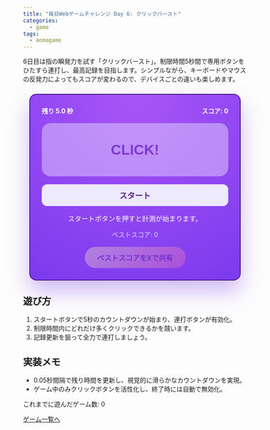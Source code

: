 ```yaml
---
title: "毎日Webゲームチャレンジ Day 6: クリックバースト"
categories:
  - game
tags:
  - aomagame
---
```


6日目は指の瞬発力を試す「クリックバースト」。制限時間5秒間で専用ボタンをひたすら連打し、最高記録を目指します。シンプルながら、キーボードやマウスの反発力によってもスコアが変わるので、デバイスごとの違いも楽しめます。

<style>
#click-burst-game {
  max-width: 420px;
  margin: 24px auto;
  padding: 26px;
  border-radius: 16px;
  border: 2px solid #4c1d95;
  background: radial-gradient(circle at top, #a855f7, #7c3aed);
  color: #fff;
  text-align: center;
  box-shadow: 0 24px 48px rgba(124, 58, 237, 0.35);
}
#click-burst-game .hud {
  display: flex;
  justify-content: space-between;
  font-weight: bold;
  margin-bottom: 18px;
}
#click-burst-game .tap-button {
  width: 100%;
  height: 120px;
  margin-bottom: 18px;
  border: none;
  border-radius: 20px;
  font-size: 2rem;
  font-weight: 800;
  color: #4c1d95;
  background: #f5f3ff;
  cursor: pointer;
  transition: transform 0.12s ease, box-shadow 0.12s ease;
}
#click-burst-game .tap-button:active {
  transform: scale(0.97);
  box-shadow: inset 0 0 18px rgba(76, 29, 149, 0.25);
}
#click-burst-game .tap-button:disabled {
  opacity: 0.4;
  cursor: not-allowed;
  transform: none;
}
#click-burst-game .start {
  width: 100%;
  padding: 12px 18px;
  border-radius: 12px;
  border: none;
  font-size: 1.1rem;
  font-weight: 700;
  color: #4c1d95;
  background: #ede9fe;
  cursor: pointer;
  transition: transform 0.15s ease, box-shadow 0.15s ease;
}
#click-burst-game .start:hover {
  transform: translateY(-1px);
  box-shadow: 0 12px 18px rgba(237, 233, 254, 0.25);
}
#click-burst-game .start:disabled {
  opacity: 0.45;
  cursor: not-allowed;
  transform: none;
}
#click-burst-game .log {
  margin-top: 16px;
  font-size: 0.95rem;
}
#click-burst-game .best {
  margin-top: 4px;
  font-size: 0.9rem;
  color: #ddd6fe;
}
#click-burst-game .actions {
  margin-top: 18px;
  display: flex;
  justify-content: center;
}
#click-burst-game .share-button {
  border: none;
  border-radius: 9999px;
  padding: 12px 28px;
  font-size: 1rem;
  font-weight: 700;
  color: #4c1d95;
  background: linear-gradient(135deg, #fef9c3, #f472b6);
  cursor: pointer;
  box-shadow: 0 16px 34px rgba(244, 114, 182, 0.35);
  transition: transform 0.15s ease, box-shadow 0.15s ease, opacity 0.15s ease;
}
#click-burst-game .share-button:hover:not(:disabled) {
  transform: translateY(-1px);
  box-shadow: 0 20px 40px rgba(244, 114, 182, 0.45);
}
#click-burst-game .share-button:disabled {
  opacity: 0.35;
  cursor: not-allowed;
  box-shadow: none;
}
</style>

<div id="click-burst-game">
  <div class="hud">
    <span class="timer">残り 5.0 秒</span>
    <span class="score">スコア: 0</span>
  </div>
  <button type="button" class="tap-button" disabled>CLICK!</button>
  <button type="button" class="start">スタート</button>
  <p class="log">スタートボタンを押すと計測が始まります。</p>
  <p class="best">ベストスコア: 0</p>
  <div class="actions">
    <button type="button" class="share-button" disabled>ベストスコアをXで共有</button>
  </div>
</div>

<script>
(() => {
  const root = document.getElementById('click-burst-game');
  if (!root) {
    return;
  }

  const timerEl = root.querySelector('.timer');
  const scoreEl = root.querySelector('.score');
  const tapButton = root.querySelector('.tap-button');
  const startButton = root.querySelector('.start');
  const logEl = root.querySelector('.log');
  const bestEl = root.querySelector('.best');
  const shareButton = root.querySelector('.share-button');
  const getPlayCountEl = () => document.querySelector('[data-aomagame-play-count]');

  const storageKey = 'aomagame:best:click-burst';
  const playedKey = 'aomagame:played:click-burst';

  let score = 0;
  let timeLeft = 5;
  let timerId = null;
  let running = false;
  let best = 0;
  let storageAvailable = false;

  const updatePlayCount = () => {
    const counterEl = getPlayCountEl();
    if (!counterEl) {
      return;
    }
    try {
      let total = 0;
      for (let i = 0; i < localStorage.length; i += 1) {
        const key = localStorage.key(i);
        if (typeof key !== 'string' || !key.startsWith('aomagame:played:')) {
          continue;
        }
        const value = Number.parseInt(localStorage.getItem(key) ?? '0', 10);
        if (!Number.isNaN(value) && value > 0) {
          total += 1;
        }
      }
      counterEl.textContent = total;
    } catch (error) {
      counterEl.textContent = '0';
    }
  };

  const markPlayed = () => {
    if (!storageAvailable) {
      return;
    }
    try {
      const current = Number.parseInt(localStorage.getItem(playedKey) ?? '0', 10);
      const next = Number.isNaN(current) ? 1 : current + 1;
      localStorage.setItem(playedKey, String(next));
    } catch (error) {
      return;
    }
    updatePlayCount();
  };


  const updateTimer = () => {
    timerEl.textContent = `残り ${timeLeft.toFixed(1)} 秒`;
  };

  const updateScore = () => {
    scoreEl.textContent = `スコア: ${score}`;
  };

  const updateBestDisplay = () => {
    bestEl.textContent = `ベストスコア: ${best}`;
    if (shareButton) {
      shareButton.disabled = best <= 0;
    }
  };

  const detectStorage = () => {
    try {
      const testKey = `${storageKey}-test`;
      localStorage.setItem(testKey, '1');
      localStorage.removeItem(testKey);
      storageAvailable = true;
    } catch (error) {
      storageAvailable = false;
    }
  };

  const loadBest = () => {
    if (!storageAvailable) {
      updateBestDisplay();
      return;
    }
    const stored = localStorage.getItem(storageKey);
    if (!stored) {
      updateBestDisplay();
      return;
    }
    const value = Number.parseInt(stored, 10);
    if (!Number.isNaN(value) && value > 0) {
      best = value;
    }
    updateBestDisplay();
  };

  const saveBest = () => {
    if (!storageAvailable || best <= 0) {
      return;
    }
    localStorage.setItem(storageKey, String(best));
  };

  const openShareWindow = () => {
    if (best <= 0) {
      return;
    }
    const text = `クリックバーストでベストスコア ${best} 回を記録！ #aomagame`;
    const shareUrl = new URL('https://twitter.com/intent/tweet');
    shareUrl.searchParams.set('text', text);
    shareUrl.searchParams.set('url', window.location.href);
    window.open(shareUrl.toString(), '_blank', 'noopener');
  };

  const stopGame = () => {
    running = false;
    tapButton.disabled = true;
    startButton.disabled = false;
    startButton.textContent = 'もう一度';
    if (timerId) {
      clearInterval(timerId);
      timerId = null;
    }
    const previousBest = best;
    if (score > best) {
      best = score;
      saveBest();
    }
    updateBestDisplay();
    if (score > previousBest) {
      logEl.textContent = `終了！合計 ${score} 回クリックしました。ベスト更新！`;
    } else {
      logEl.textContent = `終了！合計 ${score} 回クリックしました。`;
    }
  };

  const startGame = () => {
    markPlayed();
    score = 0;
    timeLeft = 5;
    updateScore();
    updateTimer();
    logEl.textContent = '全力で連打！キーボードのスペースキーでもOK。';
    running = true;
    tapButton.disabled = false;
    startButton.disabled = true;
    startButton.textContent = '計測中';
    tapButton.focus();

    const startTime = performance.now();
    timerId = setInterval(() => {
      const elapsed = (performance.now() - startTime) / 1000;
      timeLeft = Math.max(0, 5 - elapsed);
      updateTimer();
      if (timeLeft <= 0) {
        stopGame();
      }
    }, 50);
  };

  tapButton.addEventListener('click', () => {
    if (!running) {
      return;
    }
    score += 1;
    updateScore();
  });

  window.addEventListener('keydown', (event) => {
    if (!running) {
      return;
    }
    if (event.code === 'Space') {
      event.preventDefault();
      tapButton.dispatchEvent(new Event('click'));
    }
  });

  startButton.addEventListener('click', () => {
    if (!running) {
      startGame();
    }
  });

  if (shareButton) {
    shareButton.addEventListener('click', (event) => {
      event.preventDefault();
      if (best <= 0) {
        return;
      }
      openShareWindow();
    });
  }

  detectStorage();
  loadBest();
  if (document.readyState === 'loading') {
    document.addEventListener('DOMContentLoaded', updatePlayCount, { once: true });
  } else {
    updatePlayCount();
  }

  updateTimer();
  updateScore();
})();
</script>

## 遊び方
1. スタートボタンで5秒のカウントダウンが始まり、連打ボタンが有効化。
2. 制限時間内にどれだけ多くクリックできるかを競います。
3. 記録更新を狙って全力で連打しましょう。

## 実装メモ
- 0.05秒間隔で残り時間を更新し、視覚的に滑らかなカウントダウンを実現。
- ゲーム中のみクリックボタンを活性化し、終了時には自動で無効化。


<p class="game-progress">これまでに遊んだゲーム数: <span data-aomagame-play-count>0</span></p>
<p class="game-link"><a href="http://localhost:4000/tags/#aomagame">ゲーム一覧へ</a></p>
